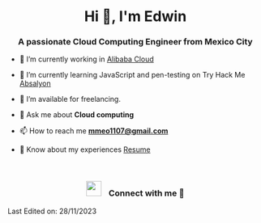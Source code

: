 <h1 align="center">Hi 👋, I'm Edwin </h1>
<h3 align="center">A passionate Cloud Computing Engineer from Mexico City </h3>

- 🔭 I’m currently working in <a href="https://us.alibabacloud.com/en" target="blank">Alibaba Cloud</a>

- 🌱 I’m currently learning JavaScript and pen-testing on Try Hack Me<a href="https://tryhackme.com/p/Absalyon" target="_blank"> Absalyon</a>

- 🤝 I’m available for freelancing.

- 💬 Ask me about **Cloud computing**

- 📫 How to reach me **mmeo1107@gmail.com**

- 📄 Know about my experiences <a href="https://elfin-caption-c76.notion.site/My-Certifications-111518db1a1442a29426588cc519c97d" target="blank"> Resume</a>
<br/>
<h3 align="center" > <img src="https://media.giphy.com/media/iY8CRBdQXODJSCERIr/giphy.gif" width="30" height="30" style="margin-right: 10px;"> Connect with me 🤝 </h3>




Last Edited on: 28/11/2023
